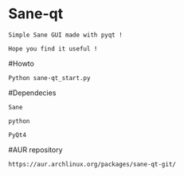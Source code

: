 # Sane-qt
	Simple Sane GUI made with pyqt !

	Hope you find it useful !

#Howto

	Python sane-qt_start.py

#Dependecies

	Sane
	
	python

	PyQt4

#AUR repository

	https://aur.archlinux.org/packages/sane-qt-git/
